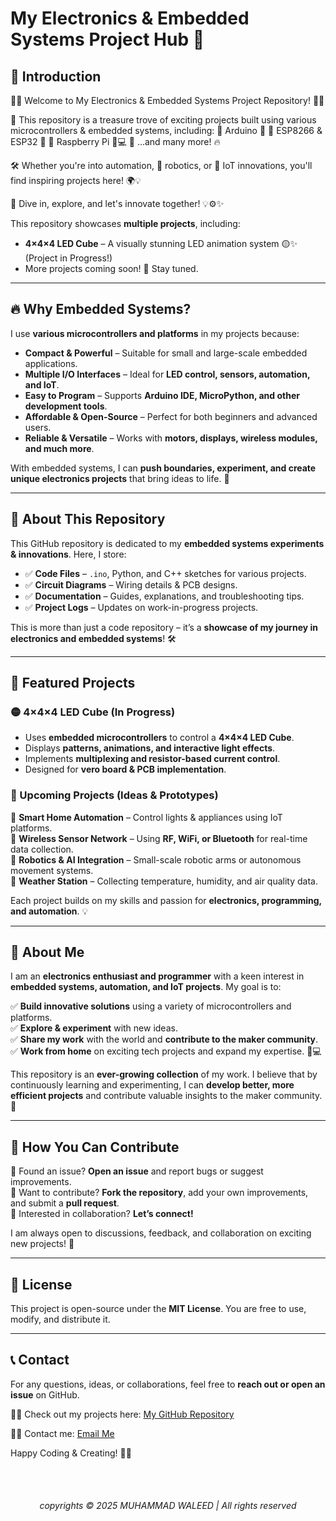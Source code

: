 # My Electronics & Embedded Systems Project Hub 🚀

## 📌 Introduction
🔌✨ Welcome to My Electronics & Embedded Systems Project Repository! 🎯🚀

📂 This repository is a treasure trove of exciting projects built using various microcontrollers & embedded systems, including:
🔹 Arduino 🤖
🔹 ESP8266 & ESP32 📶
🔹 Raspberry Pi 🍓💻
🔹 ...and many more! 🔥

🛠️ Whether you're into automation, 🤖 robotics, or 📡 IoT innovations, you'll find inspiring projects here! 🌍💡

🔎 Dive in, explore, and let's innovate together! 💡⚙️✨

This repository showcases **multiple projects**, including:
- **4×4×4 LED Cube** – A visually stunning LED animation system 🟡✨ (Project in Progress!)
- More projects coming soon! 🚀 Stay tuned.

---

## 🔥 Why Embedded Systems?
I use **various microcontrollers and platforms** in my projects because:
- **Compact & Powerful** – Suitable for small and large-scale embedded applications.
- **Multiple I/O Interfaces** – Ideal for **LED control, sensors, automation, and IoT**.
- **Easy to Program** – Supports **Arduino IDE, MicroPython, and other development tools**.
- **Affordable & Open-Source** – Perfect for both beginners and advanced users.
- **Reliable & Versatile** – Works with **motors, displays, wireless modules, and much more**.

With embedded systems, I can **push boundaries, experiment, and create unique electronics projects** that bring ideas to life. 🚀

---

## 📂 About This Repository
This GitHub repository is dedicated to my **embedded systems experiments & innovations**. Here, I store:
- ✅ **Code Files** – `.ino`, Python, and C++ sketches for various projects.
- ✅ **Circuit Diagrams** – Wiring details & PCB designs.
- ✅ **Documentation** – Guides, explanations, and troubleshooting tips.
- ✅ **Project Logs** – Updates on work-in-progress projects.

This is more than just a code repository – it’s a **showcase of my journey in electronics and embedded systems**! 🛠️

---

## 📜 Featured Projects
### **🟡 4×4×4 LED Cube** (In Progress)
- Uses **embedded microcontrollers** to control a **4×4×4 LED Cube**.
- Displays **patterns, animations, and interactive light effects**.
- Implements **multiplexing and resistor-based current control**.
- Designed for **vero board & PCB implementation**.

### **🔵 Upcoming Projects** (Ideas & Prototypes)
🔹 **Smart Home Automation** – Control lights & appliances using IoT platforms.  
🔹 **Wireless Sensor Network** – Using **RF, WiFi, or Bluetooth** for real-time data collection.  
🔹 **Robotics & AI Integration** – Small-scale robotic arms or autonomous movement systems.  
🔹 **Weather Station** – Collecting temperature, humidity, and air quality data.  

Each project builds on my skills and passion for **electronics, programming, and automation**. 💡

---

## 👤 About Me
I am an **electronics enthusiast and programmer** with a keen interest in **embedded systems, automation, and IoT projects**.
My goal is to:

✅ **Build innovative solutions** using a variety of microcontrollers and platforms.  
✅ **Explore & experiment** with new ideas.  
✅ **Share my work** with the world and **contribute to the maker community**.  
✅ **Work from home** on exciting tech projects and expand my expertise. 🏡💻  

This repository is an **ever-growing collection** of my work. I believe that by continuously learning and experimenting, I can **develop better, more efficient projects** and contribute valuable insights to the maker community. 🚀

---

## 🤝 How You Can Contribute
🔹 Found an issue? **Open an issue** and report bugs or suggest improvements.  
🔹 Want to contribute? **Fork the repository**, add your own improvements, and submit a **pull request**.  
🔹 Interested in collaboration? **Let’s connect!**  

I am always open to discussions, feedback, and collaboration on exciting new projects! 🎯

---

## 📜 License
This project is open-source under the **MIT License**. You are free to use, modify, and distribute it.

---

## 📞 Contact
For any questions, ideas, or collaborations, feel free to **reach out or open an issue** on GitHub.

🔹🔗 Check out my projects here: [My GitHub Repository](https://github.com/W-N-R)

🔹📧 Contact me: [Email Me](mailto:waleednaeem133@gmail.com)

Happy Coding & Creating! 🎯🚀

<br><br>
<h6><p align="center">copyrights © 2025 MUHAMMAD WALEED | All rights reserved </h6> </p>
